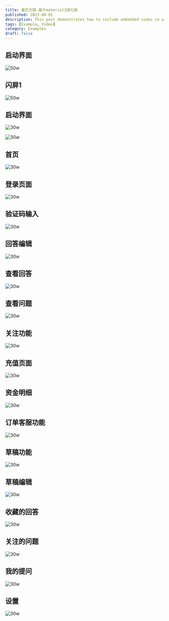 ```yaml
---
title: 曼巴方圆-基于material3进化版
published: 2023-08-01
description: This post demonstrates how to include embedded video in a blog post.
tags: [Example, Video]
category: Examples
draft: false
---
```





## 启动界面
[img splash]: ./images/splash.jpg "启动界面"
![50w][img splash]

## 闪屏1
[img splash_01]: ./images/splash_01.jpg "闪屏1"
![50w][img splash_01]

## 启动界面
[img splash_02]: ./images/splash_02.jpg "闪屏2"
![30w][img splash_02]

[img splash_03]: ./images/splash_03.jpg "闪屏3"
![30w][img splash_03]

## 首页
[img home]: ./images/home.jpg "首页"
![30w][img home]

## 登录页面
[img login]: ./images/login.jpg "登录页面"
![30w][img login]

## 验证码输入
[img phonecode]: ./images/phonecode.jpg "验证码输入"
![30w][img phonecode]

## 回答编辑
[img answer_edit]: ./images/answer_edit.jpg "android原生富文本编辑器"
![30w][img answer_edit]

## 查看回答
[img answer_look]: ./images/answer_look.jpg "查看回答"
![30w][img answer_look]

## 查看问题
[img question_look]: ./images/question_look.jpg "查看问题"
![30w][img question_look]

## 关注功能
[img follow]: ./images/follow.jpg "关注功能"
![30w][img follow]

## 充值页面
[img money]: ./images/money.jpg "充值页面"
![30w][img money]

## 资金明细
[img money_record]: ./images/money_record.jpg "资金明细"
![30w][img money_record]

## 订单客服功能
[img order]: ./images/order.jpg "订单客服功能"
![30w][img order]

## 草稿功能
[img draft]: ./images/draft.jpg "草稿功能"
![30w][img draft]

## 草稿编辑
[img draft_edit]: ./images/draft_edit.jpg "草稿编辑"
![30w][img draft_edit]

## 收藏的回答
[img answer_collect]: ./images/answer_collect.jpg "收藏的回答"
![30w][img answer_collect]

## 关注的问题
[img question_follow]: ./images/question_follow.jpg "关注的问题"
![30w][img question_follow]

## 我的提问
[img answer_self]: ./images/answer_self.jpg "我的提问"
![30w][img answer_self]

## 设置
[img setting]: ./images/setting.jpg "设置"
![30w][img setting]